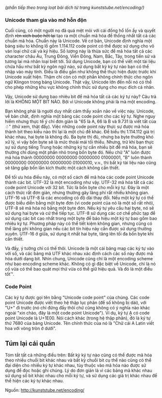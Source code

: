 *(phần tiếp theo trong loạt bài dịch từ trang kunststube.net/encoding/)*


### Unicode tham gia vào mớ hỗn độn

Cuối cùng, có một người nọ đã quá mệt mỏi với cái đống hổ lốn ấy và quyết định ~~rèn xích buộc hết lại~~ tạo ra một chuẩn mã hóa để thống nhất tất cả các chuẩn mã hóa. Chuẩn này là Unicode. Về cơ bản, Unicode định nghĩa một bảng siêu to khổng lồ gồm 1.114.112 code point có thể được sử dụng cho vô vàn loại chữ cái và ký hiệu. Số lượng này là thừa sức để mã hóa tất cả các character châu Âu, Trung Đông, Viễn Đông, Nam, Bắc, Tây, trong tiền sử và tương lai mà nhân loại biết tới. Sử dụng Unicode, bạn có thể viết một tài liệu chứa hầu như bất kỳ ngôn ngữ nào, sử dụng bất kỳ ký tự nào bạn có thể nhập vào máy tính. Điều là điều gần như không thể thực hiện được trước khi Unicode xuất hiện. Thậm chí còn có một phần không chính thức cho ngôn ngữ Klingon trong bảng Unicode. Thật vậy, Unicode lớn đến nỗi nó có thể cho phép những khu vực không chính thức sử dụng cho mục đích cá nhân.

Vậy, Unicode sử dụng bao nhiêu bit để mã hóa tất cả các ký tự này? Câu trả lời là KHÔNG MỘT BIT NÀO. Bởi vì Unicode không phải là mà một encoding.

Bạn không phải là người duy nhất cảm thấy xoắn não về việc này. Unicode, về bản chất, định nghĩa một bảng các code point cho các ký tự. Nghe nguy hiểm nhưng thực tế ý chỉ đơn giản là "65 là A, 66 là B và 9.731 là viết tắt của ☃" (thử xem, thật đấy). Việc những code point này thực sự được mã hóa thành bit theo kiểu nào thì lại là một chủ đề khác. Để biểu thị 1.114.112 giá trị khác nhau, hai byte là không đủ. Ba byte thì đủ, nhưng ba byte thường khó xử lý, vì vậy bốn byte sẽ là mức thoải mái tối thiểu. Nhưng, trừ khi bạn thực sự sử dụng tiếng Trung hoặc những ký tự cần nhiều bit để mã hóa, bạn sẽ thường chỉ dùng một phần nhỏ trong bốn byte đó. Nếu chữ "A" luôn được mã hóa thành 00000000 00000000 00000000 01000001, "B" luôn thành 00000000 00000000 00000000 01000010, v.v., thì bất kỳ tài liệu nào cũng sẽ tăng gấp bốn lần kích thước một cách không cần thiết.

Để tối ưu hóa điều này, có một số cách để mã hóa các code point Unicode thành các bit. UTF-32 là một encoding như vậy. UTF-32 mã hóa tất cả các code point Unicode với 32 bit. Tức là bốn byte cho mỗi ký tự. Đây là một cách thức rất đơn giản, nhưng thường gây lãng phí rất nhiều không gian. UTF-16 và UTF-8 là các encoding có độ dài thay đổi. Nếu một ký tự có thể được biểu diễn bằng một byte đơn (vì code point của nó là một số rất nhỏ), UTF-8 sẽ mã hóa nó bằng một byte đơn. Nếu ký tự  yêu cầu hai byte, nó sẽ sử dụng hai byte và cứ thế tiếp tục. UTF-8 sử dụng các cơ chế phức tạp để sử dụng các bit cao nhất trong một byte để báo hiệu một ký tự bao gồm bao nhiêu ký tự. Phương pháp này có thể tiết kiệm không gian, nhưng cũng có thể lãng phí không gian nếu các bit tín hiệu này cần được sử dụng thường xuyên. UTF-16 ở giữa, sử dụng ít nhất hai byte, tăng lên tối đa bốn byte khi cần thiết. 

Và đấy, ý tưởng chỉ có thế thôi. Unicode là một cái bảng map các ký tự vào với số, và các bảng mã UTF khác nhau xác định cách các số này được mã hóa dưới dạng bit. Nhìn chung, Unicode cũng chỉ là một encoding scheme như bao encoding scheme khác. Không có gì đặc biệt về Unicode, chỉ là nó cố vừa có thể bao quát mọi thứ vừa có thể giữ hiệu quả. Và đó là một điều tốt™.

### Code Point
Các ký tự được gọi tên bằng "Unicode code point" của chúng. Các code point Unicode được viết theo hệ thập lục phân (để số không bị dài), với "U+" đi trước (nó chỉ đứng đấy thôi chứ cũng không có ý nghĩa nào khác ngoài "xin chào, đây là một code point Unicode"). Ví dụ, ký tự Ḁ có code point Unicode là U+1E00. Nói cách khác (trong hệ thập phân), đó là ký tự thứ 7680 của bảng Unicode. Tên chính thức của nó là "Chữ cái A Latin viết hoa với vòng tròn ở dưới".

## Túm lại cái quần
Tóm tắt tất cả những điều trên: Bất kỳ ký tự nào cũng có thể được mã hóa theo nhiều chuỗi bit khác nhau và bất kỳ chuỗi bit cụ thể nào cũng có thể đại diện cho nhiều ký tự khác nhau, tùy thuộc vào mã hóa nào được sử dụng để đọc hoặc ghi chúng. Lý do đơn giản là vì các bảng mã khác nhau sử dụng số bit khác nhau cho mỗi ký tự, và sử dụng các giá trị khác nhau để thể hiện các ký tự khác nhau.

Nguồn: http://kunststube.net/encoding/